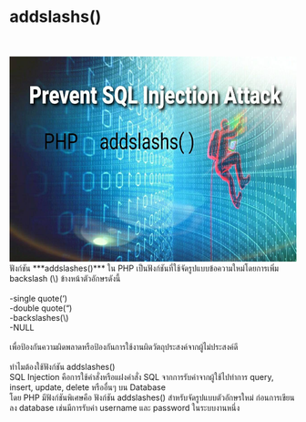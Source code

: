<h1>addslashs()</h1><br>
<br><img src="head1.jpg"  width="1069" height="360">
<br>ฟังก์ชัน ***addslashes()*** ใน PHP เป็นฟังก์ชันที่ใช้จัดรูปแบบข้อความใหม่โดยการเพิ่ม backslash (\) ข้างหน้าตัวอักษรดังนี้ <br>
<br>-single quote(‘) 
<br>-double quote(“)
<br>-backslashes(\) 
<br>-NULL<br>
<br>เพื่อป้องกันความผิดพลาดหรือป้องกันการใช้งานผิดวัตถุประสงค์จากผู้ไม่ประสงค์ดี <br>
<br>ทำไมต้องใช้ฟังก์ชัน addslashes()
<br>SQL Injection คือการใช้คำสั่งหรือแฝงคำสั่ง SQL จากการรับค่าจากผู้ใช้ไปทำการ  query, insert, update, delete หรืออื่นๆ บน Database 
<br>โดย PHP มีฟังก์ชันพิเศษคือ ฟังก์ชัน addslashes() สำหรับจัดรูปแบบตัวอักษรใหม่ ก่อนการเขียนลง database เช่นมีการรับค่า username และ password ในระบบงานหนึ่ง
